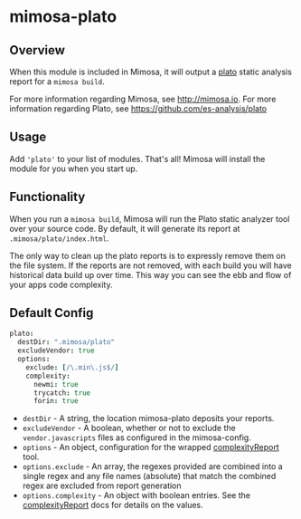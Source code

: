 mimosa-plato
===========
## Overview

When this module is included in Mimosa, it will output a [plato](https://github.com/es-analysis/plato) static analysis report for a `mimosa build`.

For more information regarding Mimosa, see http://mimosa.io.
For more information regarding Plato, see https://github.com/es-analysis/plato

## Usage

Add `'plato'` to your list of modules.  That's all!  Mimosa will install the module for you when you start up.

## Functionality

When you run a `mimosa build`, Mimosa will run the Plato static analyzer tool over your source code.  By default, it will generate its report at `.mimosa/plato/index.html`.

The only way to clean up the plato reports is to expressly remove them on the file system. If the reports are not removed, with each build you will have historical data build up over time. This way you can see the ebb and flow of your apps code complexity.

## Default Config

```coffeescript
plato:
  destDir: ".mimosa/plato"
  excludeVendor: true
  options:
    exclude: [/\.min\.js$/]
    complexity:
      newmi: true
      trycatch: true
      forin: true
```

- `destDir` - A string, the location mimosa-plato deposits your reports.
- `excludeVendor` - A boolean, whether or not to exclude the `vendor.javascripts` files as configured in the mimosa-config.
- `options` - An object, configuration for the wrapped [complexityReport](https://github.com/philbooth/complexityReport.js) tool.
- `options.exclude` - An array, the regexes provided are combined into a single regex and any file names (absolute) that match the combined regex are excluded from report generation
- `options.complexity` - An object with boolean entries. See the [complexityReport](https://github.com/philbooth/complexityReport.js#calling-the-library) docs for details on the values.